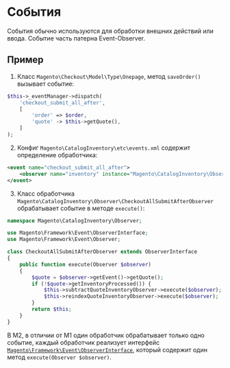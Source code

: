 # События

События обычно используются для обработки внешних действий или ввода. Событие часть патерна Event-Observer.

## Пример

1. Класс `Magento\Checkout\Model\Type\Onepage`, метод `saveOrder()` вызывает событие:
```php
$this->_eventManager->dispatch(
    'checkout_submit_all_after',
    [
        'order' => $order,
        'quote' -> $this->getQuote(),
    ]
);
```
2. Конфиг `Magento\CatalogInventory\etc\events.xml` содержит определение обработчика:
```xml
<event name="checkout_submit_all_after">
    <observer name="inventory" instance="Magento\CatalogInventory\Observer\CheckoutAllSubmitAfterObserver">
</event>
```
3. Класс обработчика `Magento\CatalogInventory\Observer\CheckoutAllSubmitAfterObserver` обрабатывает событие в методе `execute()`:
```php
namespace Magento\CatalogInventory\Observer;

use Magento\Framework\Event\ObserverInterface;
use Magento\Framework\Event\Observer;

class CheckoutAllSubmitAfterObserver extends ObserverInterface
{
    public function execute(Observer $observer)
    {
        $quote = $observer->getEvent()->getQuote();
        if (!$quote->getInventoryProcessed()) {
            $this->subtractQuoteInventoryObserver->execute($observer);
            $this->reindexQuoteInventoryObserver->execute($observer);
        }
        return $this;
    }
}
```

В M2, в отличии от M1 один обработчик обрабатывает только одно событие, каждый обработчик реализует интерфейс [`Magento\Framework\Event\ObserverInterface`](https://github.com/magento/magento2/blob/2.3/lib/internal/Magento/Framework/Event/ObserverInterface.php), который содержит один метод `execute(Observer $observer)`.
